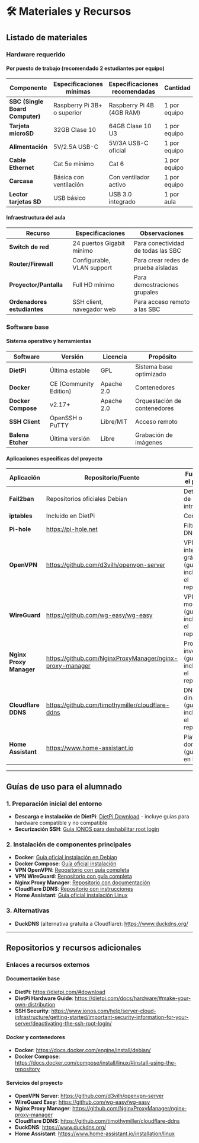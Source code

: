 # 🛠️ Materiales y Recursos

## **Listado de materiales**

### **Hardware requerido**

#### **Por puesto de trabajo (recomendado 2 estudiantes por equipo)**
| Componente | Especificaciones mínimas | Especificaciones recomendadas | Cantidad |
|------------|-------------------------|-------------------------------|----------|
| **SBC (Single Board Computer)** | Raspberry Pi 3B+ o superior | Raspberry Pi 4B (4GB RAM) | 1 por equipo |
| **Tarjeta microSD** | 32GB Clase 10 | 64GB Clase 10 U3 | 1 por equipo |
| **Alimentación** | 5V/2.5A USB-C | 5V/3A USB-C oficial | 1 por equipo |
| **Cable Ethernet** | Cat 5e mínimo | Cat 6 | 1 por equipo |
| **Carcasa** | Básica con ventilación | Con ventilador activo | 1 por equipo |
| **Lector tarjetas SD** | USB básico | USB 3.0 integrado | 1 por aula |

#### **Infraestructura del aula**
| Recurso | Especificaciones | Observaciones |
|---------|-----------------|---------------|
| **Switch de red** | 24 puertos Gigabit mínimo | Para conectividad de todas las SBC |
| **Router/Firewall** | Configurable, VLAN support | Para crear redes de prueba aisladas |
| **Proyector/Pantalla** | Full HD mínimo | Para demostraciones grupales |
| **Ordenadores estudiantes** | SSH client, navegador web | Para acceso remoto a las SBC |

### **Software base**

#### **Sistema operativo y herramientas**
| Software | Versión | Licencia | Propósito |
|----------|---------|----------|-----------|
| **DietPi** | Última estable | GPL | Sistema base optimizado |
| **Docker** | CE (Community Edition) | Apache 2.0 | Contenedores |
| **Docker Compose** | v2.17+ | Apache 2.0 | Orquestación de contenedores |
| **SSH Client** | OpenSSH o PuTTY | Libre/MIT | Acceso remoto |
| **Balena Etcher** | Última versión | Libre | Grabación de imágenes |

#### **Aplicaciones específicas del proyecto**
| Aplicación | Repositorio/Fuente | Función en el proyecto |
|------------|-------------------|----------------------|
| **Fail2ban** | Repositorios oficiales Debian | Detección de intrusiones |
| **iptables** | Incluido en DietPi | Cortafuegos |
| **Pi-hole** | https://pi-hole.net | Filtrado DNS |
| **OpenVPN** | https://github.com/d3vilh/openvpn-server | VPN con interfaz gráfica (guía incluida en el repositorio) |
| **WireGuard** | https://github.com/wg-easy/wg-easy | VPN moderna (guía incluida en el repositorio) |
| **Nginx Proxy Manager** | https://github.com/NginxProxyManager/nginx-proxy-manager | Proxy inverso (guía incluida en el repositorio) |
| **Cloudflare DDNS** | https://github.com/timothymiller/cloudflare-ddns | DNS dinámico (guía incluida en el repositorio) |
| **Home Assistant** | https://www.home-assistant.io | Plataforma domótica (guía oficial en la web) |

---

## **Guías de uso para el alumnado**

### **1. Preparación inicial del entorno**

- **Descarga e instalación de DietPi**: [DietPi Download](https://dietpi.com/#download) - incluye guías para hardware compatible y no compatible
- **Securización SSH**: [Guía IONOS para deshabilitar root login](https://www.ionos.com/help/server-cloud-infrastructure/getting-started/important-security-information-for-your-server/deactivating-the-ssh-root-login/)

### **2. Instalación de componentes principales**

- **Docker**: [Guía oficial instalación en Debian](https://docs.docker.com/engine/install/debian/)
- **Docker Compose**: [Guía oficial instalación](https://docs.docker.com/compose/install/linux/#install-using-the-repository)
- **VPN OpenVPN**: [Repositorio con guía completa](https://github.com/d3vilh/openvpn-server)
- **VPN WireGuard**: [Repositorio con guía completa](https://github.com/wg-easy/wg-easy)
- **Nginx Proxy Manager**: [Repositorio con documentación](https://github.com/NginxProxyManager/nginx-proxy-manager)
- **Cloudflare DDNS**: [Repositorio con instrucciones](https://github.com/timothymiller/cloudflare-ddns)
- **Home Assistant**: [Guía oficial instalación Linux](https://www.home-assistant.io/installation/linux)

### **3. Alternativas**
- **DuckDNS** (alternativa gratuita a Cloudflare): https://www.duckdns.org/

---

## **Repositorios y recursos adicionales**


### **Enlaces a recursos externos**

#### **Documentación base**
- **DietPi**: https://dietpi.com/#download
- **DietPi Hardware Guide**: https://dietpi.com/docs/hardware/#make-your-own-distribution
- **SSH Security**: https://www.ionos.com/help/server-cloud-infrastructure/getting-started/important-security-information-for-your-server/deactivating-the-ssh-root-login/

#### **Docker y contenedores**
- **Docker**: https://docs.docker.com/engine/install/debian/
- **Docker Compose**: https://docs.docker.com/compose/install/linux/#install-using-the-repository

#### **Servicios del proyecto**
- **OpenVPN Server**: https://github.com/d3vilh/openvpn-server
- **WireGuard Easy**: https://github.com/wg-easy/wg-easy
- **Nginx Proxy Manager**: https://github.com/NginxProxyManager/nginx-proxy-manager
- **Cloudflare DDNS**: https://github.com/timothymiller/cloudflare-ddns
- **DuckDNS**: https://www.duckdns.org/
- **Home Assistant**: https://www.home-assistant.io/installation/linux
